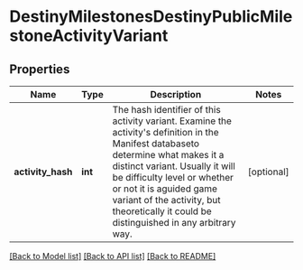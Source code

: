 # DestinyMilestonesDestinyPublicMilestoneActivityVariant

## Properties
Name | Type | Description | Notes
------------ | ------------- | ------------- | -------------
**activity_hash** | **int** | The hash identifier of this activity variant.  Examine the activity&#39;s definition in the Manifest databaseto determine what makes it a distinct variant.  Usually it will be difficulty level or whether or not it is aguided game variant of the activity, but theoretically it could be distinguished in any arbitrary way. | [optional] 

[[Back to Model list]](../README.md#documentation-for-models) [[Back to API list]](../README.md#documentation-for-api-endpoints) [[Back to README]](../README.md)


